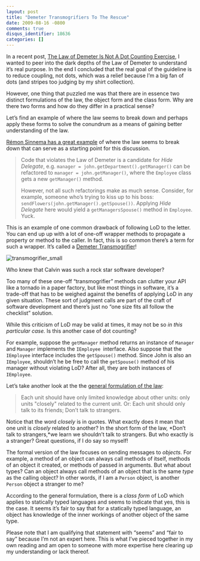 ```yaml
---
layout: post
title: "Demeter Transmogrifiers To The Rescue"
date: 2009-08-16 -0800
comments: true
disqus_identifier: 18636
categories: []
---
```

In a recent post, [The Law of Demeter Is Not A Dot Counting
Exercise](http://haacked.com/archive/2009/07/14/law-of-demeter-dot-counting.aspx "Law of Demeter Dot Counting"),
I wanted to peer into the dark depths of the Law of Demeter to
understand it’s real purpose. In the end I concluded that the real goal
of the guideline is to reduce coupling, not dots, which was a relief
because I’m a big fan of dots (and stripes too judging by my shirt
collection).

However, one thing that puzzled me was that there are in essence two
distinct formulations of the law, the object form and the class form.
Why are there two forms and how do they differ in a practical sense?

Let’s find an example of where the law seems to break down and perhaps
apply these forms to solve the conundrum as a means of gaining better
understanding of the law.

[Rémon Sinnema has a great
example](http://sinnema313.wordpress.com/2008/06/16/the-law-of-demeter/ "The Law of Demeter")
of where the law seems to break down that can serve as a starting point
for this discussion.

> Code that violates the Law of Demeter is a candidate for *Hide
> Delegate*, e.g. `manager = john.getDepartment().getManager()` can be
> refactored to `manager = john.getManager()`, where the `Employee`
> class gets a new `getManager()` method.
>
> However, not all such refactorings make as much sense. Consider, for
> example, someone who’s trying to kiss up to his boss:
> `sendFlowers(john.getManager().getSpouse())`. Applying *Hide Delegate*
> here would yield a `getManagersSpouse()` method in `Employee`. Yuck.

This is an example of one common drawback of following LoD to the
letter. You can end up up with a lot of one-off wrapper methods to
propagate a property or method to the caller. In fact, this is so common
there’s a term for such a wrapper. It’s called a [Demeter
Transmogrifier](http://en.wikipedia.org/wiki/Transmogrifier_(computer_science) "Transmogrifier on Wikipedia")!

![transmogrifier\_small](http://haacked.com/images/haacked_com/WindowsLiveWriter/DemeterTransmogrifiersToTheRescue_9721/transmogrifier_small_3.jpg "transmogrifier_small")

Who knew that Calvin was such a rock star software developer?

Too many of these one-off “transmogrifier” methods can clutter your API
like a tornado in a paper factory, but like most things in software,
it’s a trade-off that has to be weighed against the benefits of applying
LoD in any given situation. These sort of judgment calls are part of the
craft of software development and there’s just no “one size fits all
follow the checklist” solution.

While this criticism of LoD may be valid at times, it may not be so *in
this particular case.* Is this another case of dot counting?

For example, suppose the `getManager` method returns an instance of
`Manager` and `Manager` implements the `IEmployee `interface. Also
suppose that the `IEmployee` interface includes the `getSpouse()`
method. Since John is also an `IEmployee`, shouldn’t he be free to call
the `getSpouse()` method of his manager without violating LoD? After
all, they are both instances of `IEmployee`.

Let’s take another look at the the [general formulation of the
law](http://www.ccs.neu.edu/research/demeter/demeter-method/LawOfDemeter/general-formulation.html "General formulation of the law"):

> Each unit should have only limited knowledge about other units: only
> units "closely" related to the current unit. Or: Each unit should only
> talk to its friends; Don’t talk to strangers.

Notice that the word *closely* is in quotes. What exactly does it mean
that one unit is *closely* related to another? In the short form of the
law, *Don’t talk to strangers,*we learn we shouldn’t talk to strangers.
But who exactly is a stranger? Great questions, if I do say so myself!

The formal version of the law focuses on sending messages to *objects*.
For example, a method of an object can always call methods of itself,
methods of an object it created, or methods of passed in arguments. But
what about types? Can an object always call methods of an object that is
the same *type* as the calling object? In other words, if I am a
`Person` object, is another `Person` object a stranger to me?

According to the general formulation, there is a *class form* of LoD
which applies to statically typed languages and seems to indicate that
yes, this is the case. It seems it’s fair to say that for a statically
typed language, an object has knowledge of the inner workings of another
object of the same type.

Please note that I am qualifying that statement with “seems” and “fair
to say” because I’m not an expert here. This is what I’ve pieced
together in my own reading and am open to someone with more expertise
here clearing up my understanding or lack thereof.

